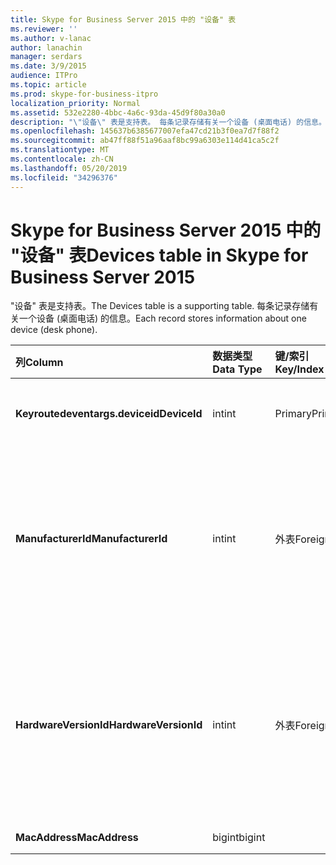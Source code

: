 ```yaml
---
title: Skype for Business Server 2015 中的 "设备" 表
ms.reviewer: ''
ms.author: v-lanac
author: lanachin
manager: serdars
ms.date: 3/9/2015
audience: ITPro
ms.topic: article
ms.prod: skype-for-business-itpro
localization_priority: Normal
ms.assetid: 532e2280-4bbc-4a6c-93da-45d9f80a30a0
description: "\"设备\" 表是支持表。 每条记录存储有关一个设备 (桌面电话) 的信息。"
ms.openlocfilehash: 145637b6385677007efa47cd21b3f0ea7d7f88f2
ms.sourcegitcommit: ab47ff88f51a96aaf8bc99a6303e114d41ca5c2f
ms.translationtype: MT
ms.contentlocale: zh-CN
ms.lasthandoff: 05/20/2019
ms.locfileid: "34296376"
---
```

# <a name="devices-table-in-skype-for-business-server-2015"></a><span data-ttu-id="e3c1f-104">Skype for Business Server 2015 中的 "设备" 表</span><span class="sxs-lookup"><span data-stu-id="e3c1f-104">Devices table in Skype for Business Server 2015</span></span>
 
<span data-ttu-id="e3c1f-105">"设备" 表是支持表。</span><span class="sxs-lookup"><span data-stu-id="e3c1f-105">The Devices table is a supporting table.</span></span> <span data-ttu-id="e3c1f-106">每条记录存储有关一个设备 (桌面电话) 的信息。</span><span class="sxs-lookup"><span data-stu-id="e3c1f-106">Each record stores information about one device (desk phone).</span></span>
  
|<span data-ttu-id="e3c1f-107">**列**</span><span class="sxs-lookup"><span data-stu-id="e3c1f-107">**Column**</span></span>|<span data-ttu-id="e3c1f-108">**数据类型**</span><span class="sxs-lookup"><span data-stu-id="e3c1f-108">**Data Type**</span></span>|<span data-ttu-id="e3c1f-109">**键/索引**</span><span class="sxs-lookup"><span data-stu-id="e3c1f-109">**Key/Index**</span></span>|<span data-ttu-id="e3c1f-110">**详细信息**</span><span class="sxs-lookup"><span data-stu-id="e3c1f-110">**Details**</span></span>|
|:-----|:-----|:-----|:-----|
|<span data-ttu-id="e3c1f-111">**Keyroutedeventargs.deviceid**</span><span class="sxs-lookup"><span data-stu-id="e3c1f-111">**DeviceId**</span></span> <br/> |<span data-ttu-id="e3c1f-112">int</span><span class="sxs-lookup"><span data-stu-id="e3c1f-112">int</span></span>  <br/> |<span data-ttu-id="e3c1f-113">Primary</span><span class="sxs-lookup"><span data-stu-id="e3c1f-113">Primary</span></span>  <br/> |<span data-ttu-id="e3c1f-114">标识此硬件版本的唯一号码。</span><span class="sxs-lookup"><span data-stu-id="e3c1f-114">Unique number identifying this hardware version.</span></span>  <br/> |
|<span data-ttu-id="e3c1f-115">**ManufacturerId**</span><span class="sxs-lookup"><span data-stu-id="e3c1f-115">**ManufacturerId**</span></span> <br/> |<span data-ttu-id="e3c1f-116">int</span><span class="sxs-lookup"><span data-stu-id="e3c1f-116">int</span></span>  <br/> |<span data-ttu-id="e3c1f-117">外表</span><span class="sxs-lookup"><span data-stu-id="e3c1f-117">Foreign</span></span>  <br/> |<span data-ttu-id="e3c1f-118">此设备的制造商。</span><span class="sxs-lookup"><span data-stu-id="e3c1f-118">Manufacturer of this device.</span></span> <span data-ttu-id="e3c1f-119">有关详细信息, 请参阅[Skype For Business Server 2015 中的制造商表](manufacturers.md)。</span><span class="sxs-lookup"><span data-stu-id="e3c1f-119">See the [Manufacturers table in Skype for Business Server 2015](manufacturers.md) for more information.</span></span> <br/> |
|<span data-ttu-id="e3c1f-120">**HardwareVersionId**</span><span class="sxs-lookup"><span data-stu-id="e3c1f-120">**HardwareVersionId**</span></span> <br/> |<span data-ttu-id="e3c1f-121">int</span><span class="sxs-lookup"><span data-stu-id="e3c1f-121">int</span></span>  <br/> |<span data-ttu-id="e3c1f-122">外表</span><span class="sxs-lookup"><span data-stu-id="e3c1f-122">Foreign</span></span>  <br/> |<span data-ttu-id="e3c1f-123">此设备的硬件版本。</span><span class="sxs-lookup"><span data-stu-id="e3c1f-123">Hardware version of this device.</span></span> <span data-ttu-id="e3c1f-124">有关详细信息, 请参阅[Skype For Business Server 2015 中的 HardwareVersions 表](hardwareversions.md)。</span><span class="sxs-lookup"><span data-stu-id="e3c1f-124">See the [HardwareVersions table in Skype for Business Server 2015](hardwareversions.md) for more information.</span></span> <br/> |
|<span data-ttu-id="e3c1f-125">**MacAddress**</span><span class="sxs-lookup"><span data-stu-id="e3c1f-125">**MacAddress**</span></span> <br/> |<span data-ttu-id="e3c1f-126">bigint</span><span class="sxs-lookup"><span data-stu-id="e3c1f-126">bigint</span></span>  <br/> ||<span data-ttu-id="e3c1f-127">MAC 地址</span><span class="sxs-lookup"><span data-stu-id="e3c1f-127">MAC Address</span></span>  <br/> |
   

